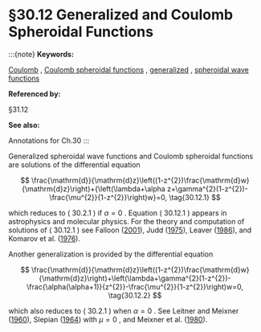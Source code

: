# §30.12 Generalized and Coulomb Spheroidal Functions

:::{note}
**Keywords:**

[Coulomb](http://dlmf.nist.gov/search/search?q=Coulomb) , [Coulomb spheroidal functions](http://dlmf.nist.gov/search/search?q=Coulomb%20spheroidal%20functions) , [generalized](http://dlmf.nist.gov/search/search?q=generalized) , [spheroidal wave functions](http://dlmf.nist.gov/search/search?q=spheroidal%20wave%20functions)

**Referenced by:**

§31.12

**See also:**

Annotations for Ch.30
:::

Generalized spheroidal wave functions and Coulomb spheroidal functions are solutions of the differential equation


<a id="E1"></a>
$$
\frac{\mathrm{d}}{\mathrm{d}z}\left((1-z^{2})\frac{\mathrm{d}w}{\mathrm{d}z}\right)+{\left(\lambda+\alpha z+\gamma^{2}(1-z^{2})-\frac{\mu^{2}}{1-z^{2}}\right)w}=0, \tag{30.12.1}
$$

which reduces to ( 30.2.1 ) if $\alpha=0$ . Equation ( 30.12.1 ) appears in astrophysics and molecular physics. For the theory and computation of solutions of ( 30.12.1 ) see Falloon ([2001](./bib/F.html#bib773 "Theory and Computation of Spheroidal Harmonics with General Arguments")), Judd ([1975](./bib/J.html#bib1196 "Angular Momentum Theory for Diatomic Molecules")), Leaver ([1986](./bib/L.html#bib1391 "Solutions to a generalized spheroidal wave equation: Teukolsky’s equations in general relativity, and the two-center problem in molecular quantum mechanics")), and Komarov et al. ([1976](./bib/K.html#bib1319 "Sferoidalnye i kulonovskie sferoidalnye funktsii")).

Another generalization is provided by the differential equation


<a id="E2"></a>
$$
\frac{\mathrm{d}}{\mathrm{d}z}\left((1-z^{2})\frac{\mathrm{d}w}{\mathrm{d}z}\right)+\left(\lambda+\gamma^{2}(1-z^{2})-\frac{\alpha(\alpha+1)}{z^{2}}-\frac{\mu^{2}}{1-z^{2}}\right)w=0, \tag{30.12.2}
$$

which also reduces to ( 30.2.1 ) when $\alpha=0$ . See Leitner and Meixner ([1960](./bib/L.html#bib1411 "Eine Verallgemeinerung der Sphäroidfunktionen")), Slepian ([1964](./bib/S.html#bib2112 "Prolate spheroidal wave functions, Fourier analysis and uncertainity. IV. Extensions to many dimensions; generalized prolate spheroidal functions")) with $\mu=0$ , and Meixner et al. ([1980](./bib/M.html#bib1599 "Mathieu Functions and Spheroidal Functions and Their Mathematical Foundations: Further Studies")).
